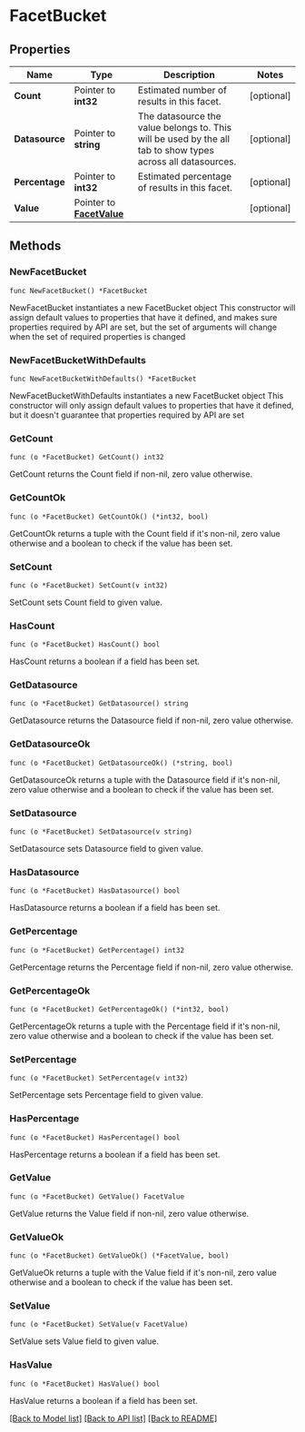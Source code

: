 # FacetBucket

## Properties

Name | Type | Description | Notes
------------ | ------------- | ------------- | -------------
**Count** | Pointer to **int32** | Estimated number of results in this facet. | [optional] 
**Datasource** | Pointer to **string** | The datasource the value belongs to. This will be used by the all tab to show types across all datasources. | [optional] 
**Percentage** | Pointer to **int32** | Estimated percentage of results in this facet. | [optional] 
**Value** | Pointer to [**FacetValue**](FacetValue.md) |  | [optional] 

## Methods

### NewFacetBucket

`func NewFacetBucket() *FacetBucket`

NewFacetBucket instantiates a new FacetBucket object
This constructor will assign default values to properties that have it defined,
and makes sure properties required by API are set, but the set of arguments
will change when the set of required properties is changed

### NewFacetBucketWithDefaults

`func NewFacetBucketWithDefaults() *FacetBucket`

NewFacetBucketWithDefaults instantiates a new FacetBucket object
This constructor will only assign default values to properties that have it defined,
but it doesn't guarantee that properties required by API are set

### GetCount

`func (o *FacetBucket) GetCount() int32`

GetCount returns the Count field if non-nil, zero value otherwise.

### GetCountOk

`func (o *FacetBucket) GetCountOk() (*int32, bool)`

GetCountOk returns a tuple with the Count field if it's non-nil, zero value otherwise
and a boolean to check if the value has been set.

### SetCount

`func (o *FacetBucket) SetCount(v int32)`

SetCount sets Count field to given value.

### HasCount

`func (o *FacetBucket) HasCount() bool`

HasCount returns a boolean if a field has been set.

### GetDatasource

`func (o *FacetBucket) GetDatasource() string`

GetDatasource returns the Datasource field if non-nil, zero value otherwise.

### GetDatasourceOk

`func (o *FacetBucket) GetDatasourceOk() (*string, bool)`

GetDatasourceOk returns a tuple with the Datasource field if it's non-nil, zero value otherwise
and a boolean to check if the value has been set.

### SetDatasource

`func (o *FacetBucket) SetDatasource(v string)`

SetDatasource sets Datasource field to given value.

### HasDatasource

`func (o *FacetBucket) HasDatasource() bool`

HasDatasource returns a boolean if a field has been set.

### GetPercentage

`func (o *FacetBucket) GetPercentage() int32`

GetPercentage returns the Percentage field if non-nil, zero value otherwise.

### GetPercentageOk

`func (o *FacetBucket) GetPercentageOk() (*int32, bool)`

GetPercentageOk returns a tuple with the Percentage field if it's non-nil, zero value otherwise
and a boolean to check if the value has been set.

### SetPercentage

`func (o *FacetBucket) SetPercentage(v int32)`

SetPercentage sets Percentage field to given value.

### HasPercentage

`func (o *FacetBucket) HasPercentage() bool`

HasPercentage returns a boolean if a field has been set.

### GetValue

`func (o *FacetBucket) GetValue() FacetValue`

GetValue returns the Value field if non-nil, zero value otherwise.

### GetValueOk

`func (o *FacetBucket) GetValueOk() (*FacetValue, bool)`

GetValueOk returns a tuple with the Value field if it's non-nil, zero value otherwise
and a boolean to check if the value has been set.

### SetValue

`func (o *FacetBucket) SetValue(v FacetValue)`

SetValue sets Value field to given value.

### HasValue

`func (o *FacetBucket) HasValue() bool`

HasValue returns a boolean if a field has been set.


[[Back to Model list]](../README.md#documentation-for-models) [[Back to API list]](../README.md#documentation-for-api-endpoints) [[Back to README]](../README.md)


